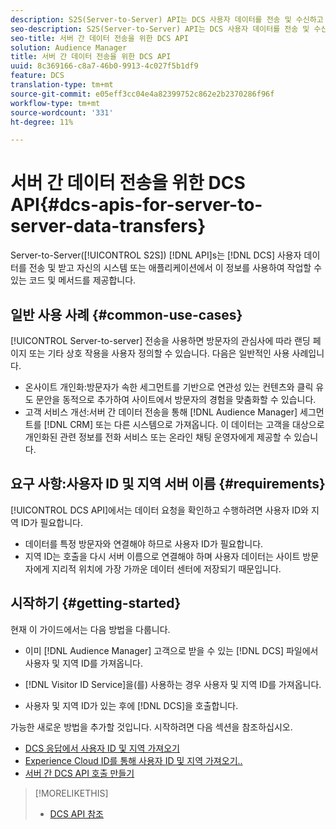 ```yaml
---
description: S2S(Server-to-Server) API는 DCS 사용자 데이터를 전송 및 수신하고 자신의 시스템 또는 애플리케이션에서 이 정보를 사용하여 작업할 수 있는 코드 및 방법을 제공합니다.
seo-description: S2S(Server-to-Server) API는 DCS 사용자 데이터를 전송 및 수신하고 자신의 시스템 또는 애플리케이션에서 이 정보를 사용하여 작업할 수 있는 코드 및 방법을 제공합니다.
seo-title: 서버 간 데이터 전송을 위한 DCS API
solution: Audience Manager
title: 서버 간 데이터 전송을 위한 DCS API
uuid: 8c369166-c8a7-46b0-9913-4c027f5b1df9
feature: DCS
translation-type: tm+mt
source-git-commit: e05eff3cc04e4a82399752c862e2b2370286f96f
workflow-type: tm+mt
source-wordcount: '331'
ht-degree: 11%

---
```



# 서버 간 데이터 전송을 위한 DCS API{#dcs-apis-for-server-to-server-data-transfers}

Server-to-Server([!UICONTROL S2S]) [!DNL API]s는 [!DNL DCS] 사용자 데이터를 전송 및 받고 자신의 시스템 또는 애플리케이션에서 이 정보를 사용하여 작업할 수 있는 코드 및 메서드를 제공합니다.

## 일반 사용 사례 {#common-use-cases}

[!UICONTROL Server-to-server] 전송을 사용하면 방문자의 관심사에 따라 랜딩 페이지 또는 기타 상호 작용을 사용자 정의할 수 있습니다. 다음은 일반적인 사용 사례입니다.

* 온사이트 개인화:방문자가 속한 세그먼트를 기반으로 연관성 있는 컨텐츠와 클릭 유도 문안을 동적으로 추가하여 사이트에서 방문자의 경험을 맞춤화할 수 있습니다.
* 고객 서비스 개선:서버 간 데이터 전송을 통해 [!DNL Audience Manager] 세그먼트를 [!DNL CRM] 또는 다른 시스템으로 가져옵니다. 이 데이터는 고객을 대상으로 개인화된 관련 정보를 전화 서비스 또는 온라인 채팅 운영자에게 제공할 수 있습니다.

## 요구 사항:사용자 ID 및 지역 서버 이름 {#requirements}

[!UICONTROL DCS API]에서는 데이터 요청을 확인하고 수행하려면 사용자 ID와 지역 ID가 필요합니다.

* 데이터를 특정 방문자와 연결해야 하므로 사용자 ID가 필요합니다.
* 지역 ID는 호출을 다시 서버 이름으로 연결해야 하며 사용자 데이터는 사이트 방문자에게 지리적 위치에 가장 가까운 데이터 센터에 저장되기 때문입니다.

## 시작하기 {#getting-started}

현재 이 가이드에서는 다음 방법을 다룹니다.

* 이미 [!DNL Audience Manager] 고객으로 받을 수 있는 [!DNL DCS] 파일에서 사용자 및 지역 ID를 가져옵니다.

* [!DNL Visitor ID Service]을(를) 사용하는 경우 사용자 및 지역 ID를 가져옵니다.
* 사용자 및 지역 ID가 있는 후에 [!DNL DCS]을 호출합니다.

가능한 새로운 방법을 추가할 것입니다. 시작하려면 다음 섹션을 참조하십시오.

* [DCS 응답에서 사용자 ID 및 지역 가져오기](dcs-aam-ids.md)
* [Experience Cloud ID를 통해 사용자 ID 및 지역 가져오기..](dcs-mcid-ids.md)
* [서버 간 DCS API 호출 만들기](dcs-s2s-calls.md)

>[!MORELIKETHIS]
>
>* [DCS API 참조](../../../api/dcs-intro/dcs-api-reference/dcs-api-methods.md)

